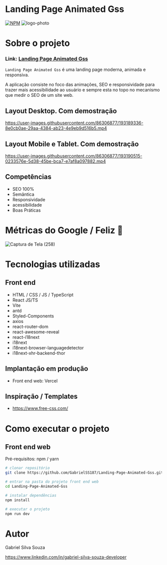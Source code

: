 # Landing Page Animated Gss
[![NPM](https://img.shields.io/npm/l/react)](https://github.com/GabrielSS187/Landing-Page-Animated-Gss/blob/main/LICENSE) 
![logo-photo](https://user-images.githubusercontent.com/86306877/193192072-8f405dee-defa-4f09-a348-bc8ea60aa47f.png)


# Sobre o projeto

### Link: [Landing Page Animated Gss](https://landing-page-animated-gss.vercel.app/)

``Landing Page Animated Gss`` é uma landing page moderna, animada e responsiva.

A aplicação consiste no foco das animações, SEO e responsividade para trazer mais acessibilidade ao usuário e sempre esta
no topo no mecanismo que medir o SEO de um site web.

## Layout Desktop. Com demostração
https://user-images.githubusercontent.com/86306877/193189336-8e0cb0ae-29aa-4384-ab23-4e9eb9d516b5.mp4

## Layout Mobile e Tablet. Com demostração
https://user-images.githubusercontent.com/86306877/193190515-0233576e-5d38-45be-bca7-e7af8a097882.mp4

## Competências
- SEO 100%
- Semântica
- Responsividade
- acessibilidade
- Boas Práticas

# Métricas do Google / Feliz 🙂
![Captura de Tela (258)](https://user-images.githubusercontent.com/86306877/197671500-62dc301e-064f-4769-abf9-c94cda7d199e.png)

# Tecnologias utilizadas

## Front end
- HTML / CSS / JS / TypeScript
- React JS/TS
- Vite
- antd
- Styled-Components
- axios
- react-router-dom
- react-awesome-reveal
- react-i18next
- i18next
- i18next-browser-languagedetector
- i18next-xhr-backend-thor

## Implantação em produção

- Front end web: Vercel

## Inspiração / Templates
- https://www.free-css.com/

# Como executar o projeto

## Front end web
Pré-requisitos: npm / yarn

```bash
# clonar repositório
git clone https://github.com/GabrielSS187/Landing-Page-Animated-Gss.git

# entrar na pasta do projeto front end web
cd Landing-Page-Animated-Gss

# instalar dependências
npm install

# executar o projeto
npm run dev
```

# Autor

Gabriel Silva Souza

https://www.linkedin.com/in/gabriel-silva-souza-developer

